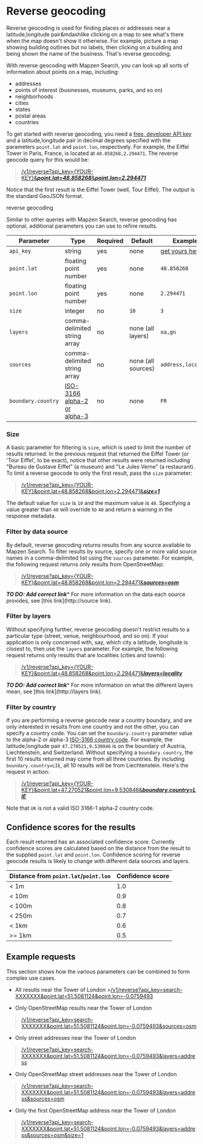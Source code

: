 # Reverse geocoding

Reverse geocoding is used for finding places or addresses near a latitude,longitude pair&mdashlike clicking on a map to see what's there when the map doesn't show it otherwise. For example, picture a map showing building outlines but no labels, then clicking on a building and being shown the name of the business. That's reverse geocoding.  

With reverse geocoding with Mapzen Search, you can look up all sorts of information about points on a map, including:

* addresses
* points of interest (businesses, museums, parks, and so on)
* neighborhoods
* cities
* states
* postal areas
* countries

To get started with reverse geocoding, you need a [free, developer API key](https://mapzen.com/developers) and a latitude,longitude pair in decimal degrees specified with the parameters `point.lat` and `point.lon`, respectively.  For example, the Eiffel Tower in Paris, France, is located at `48.858268,2.294471`. The reverse geocode query for this would be:

>[/v1/reverse?api\_key={YOUR-KEY}&___point.lat=48.858268___&___point.lon=2.294471___](https://search.mapzen.com/v1/reverse?api_key={YOUR_API_KEY}&point.lat=48.858268&point.lon=2.294471)

Notice that the first result is the Eiffel Tower (well, Tour Eiffel). The output is the standard GeoJSON format.

reverse geocoding

Similar to other queries with Mapzen Search, reverse geocoding has optional, additional parameters you can use to refine results.  

Parameter | Type | Required | Default | Example
--- | --- | --- | --- | ---
`api_key` | string | yes | none | [get yours here!](https://mapzen.com/developers)
`point.lat` | floating point number | yes | none | `48.858268`
`point.lon` | floating point number | yes | none | `2.294471`
`size` | integer | no | `10` | `3`
`layers` | comma-delimited string array | no | none (all layers) | `oa,gn`
`sources` | comma-delimited string array | no | none (all sources) | `address,locality`
`boundary.country` | <a href="https://en.wikipedia.org/wiki/ISO_3166-1" target="\_blank">ISO-3166 alpha-2 or alpha-3</a> | no | none | `FR`

### Size

A basic parameter for filtering is `size`, which is used to limit the number of results returned. In the previous request that returned the Eiffel Tower (or 'Tour Eiffel', to be exact), notice that other results were returned including "Bureau de Gustave Eiffel" (a museum) and "Le Jules Verne" (a restaurant). To limit a reverse geocode to only the first result, pass the `size` parameter:

>[/v1/reverse?api\_key={YOUR-KEY}&point.lat=48.858268&point.lon=2.294471&___size=1___](https://search.mapzen.com/v1/reverse?api_key={YOUR_API_KEY}&point.lat=48.858268&point.lon=2.294471&size=1)

The default value for `size` is `10` and the maximum value is `40`. Specifying a value greater than `40` will override to `40` and return a warning in the response metadata.  

### Filter by data source

By default, reverse geocoding returns results from any source available to Mapzen Search. To filter results by source, specify one or more valid source names in a comma-delimited list using the `sources` parameter. For example, the following request returns only results from OpenStreetMap:

>[/v1/reverse?api\_key={YOUR-KEY}&point.lat=48.858268&point.lon=2.294471&___sources=osm___](https://search.mapzen.com/v1/reverse?api_key={YOUR_API_KEY}&point.lat=48.858268&point.lon=2.294471&sources=osm)

***TO DO: Add correct link**** For more information on the data each source provides, see [this link](http://source link).

### Filter by layers

Without specifying further, reverse geocoding doesn't restrict results to a particular type (street, venue, neighbourhood, and so on).  If your application is only concerned with, say, which city a latitude, longitude is closest to, then use the `layers` parameter.  For example, the following request returns only results that are localities (cities and towns):

>[/v1/reverse?api\_key={YOUR-KEY}&point.lat=48.858268&point.lon=2.294471&___layers=locality___](https://search.mapzen.com/v1/reverse?api_key={YOUR_API_KEY}&point.lat=48.858268&point.lon=2.294471&layers=locality)

***TO DO: Add correct link**** For more information on what the different layers mean, see [this link](http://layers link).

### Filter by country

If you are performing a reverse geocode near a country boundary, and are only interested in results from one country and not the other, you can specify a country code. You can set the `boundary.country` parameter value to the alpha-2 or alpha-3 [ISO-3166 country code](https://en.wikipedia.org/wiki/ISO_3166-1). For example, the latitude,longitude pair `47.270521,9.530846` is on the boundary of Austria, Liechtenstein, and Switzerland. Without specifying a `boundary.country`, the first 10 results returned may come from all three countries. By including `boundary.country=LIE`, all 10 results will be from Liechtenstein. Here's the request in action:

>[/v1/reverse?api\_key={YOUR-KEY}&point.lat=47.270521&point.lon=9.530846&___boundary.country=LIE___](https://search.mapzen.com/v1/reverse?api_key={YOUR_API_KEY}&point.lat=47.270521&point.lon=9.530846&boundary.country=LIE)

Note that `UK` is not a valid ISO 3166-1 alpha-2 country code.  

## Confidence scores for the results

Each result returned has an associated confidence score. Currently confidence scores are calculated based on the distance from the result to the supplied `point.lat` and `point.lon`. Confidence scoring for reverse geocode results is likely to change with different data sources and layers.  

Distance from `point.lat`/`point.lon` | Confidence score
--- | ---
&lt; 1m | 1.0
&lt; 10m | 0.9
&lt; 100m | 0.8
&lt; 250m | 0.7
&lt; 1km | 0.6
&gt;= 1km | 0.5

## Example requests

This section shows how the various parameters can be combined to form complex use cases.  

* All results near the Tower of London >[/v1/reverse?api\_key=search-XXXXXXX&point.lat=51.5081124&point.lon=-0.0759493](https://search.mapzen.com/v1/reverse?api_key=search-XXXXXXX&point.lat=51.5081124&point.lon=-0.0759493)

* Only OpenStreetMap results near the Tower of London
>[/v1/reverse?api\_key=search-XXXXXXX&point.lat=51.5081124&point.lon=-0.0759493&sources=osm](https://search.mapzen.com/v1/reverse?api_key=search-XXXXXXX&point.lat=51.5081124&point.lon=-0.0759493&sources=osm)

* Only street addresses near the Tower of London
>[/v1/reverse?api\_key=search-XXXXXXX&point.lat=51.5081124&point.lon=-0.0759493&layers=address](https://search.mapzen.com/v1/reverse?api_key=search-XXXXXXX&point.lat=51.5081124&point.lon=-0.0759493&layers=address)

* Only OpenStreetMap street addresses near the Tower of London
>[/v1/reverse?api\_key=search-XXXXXXX&point.lat=51.5081124&point.lon=-0.0759493&layers=address&sources=osm](https://search.mapzen.com/v1/reverse?api_key=search-XXXXXXX&point.lat=51.5081124&point.lon=-0.0759493&layers=address&sources=osm)

* Only the first OpenStreetMap address near the Tower of London

>[/v1/reverse?api\_key=search-XXXXXXX&point.lat=51.5081124&point.lon=-0.0759493&layers=address&sources=osm&size=1](https://search.mapzen.com/v1/reverse?api_key=search-XXXXXXX&point.lat=51.5081124&point.lon=-0.0759493&layers=address&sources=osm&size=1)
